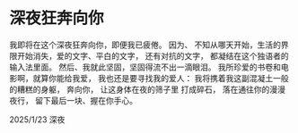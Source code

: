 # 深夜狂奔向你

我即将在这个深夜狂奔向你，即便我已疲倦。
因为、
不知从哪天开始，生活的界限开始消失，爱的文字、平白的文字，
还有对抗的文字，
都凝结在这个独语者的输入法里面。
然后、我就此坚固，坚固得流不出一滴眼泪。
我所珍爱的书卷和电影啊，就算你能给我爱，
我也还是要寻找我的爱人：
我将携着我这副混凝土一般的糟糕的身躯，
奔向你，
让这身体在夜的筛子里
打成碎石，
落在通往你的漫漫夜行，
留下最后一块、握在你手心。

2025/1/23 深夜
